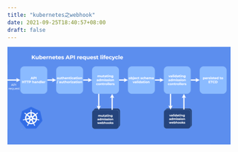 ```yaml
---
title: "kubernetes之webhook"
date: 2021-09-25T18:40:57+08:00
draft: false
---
```


![k8s api request lifecycle](k8s-api-request-lifecycle.png)